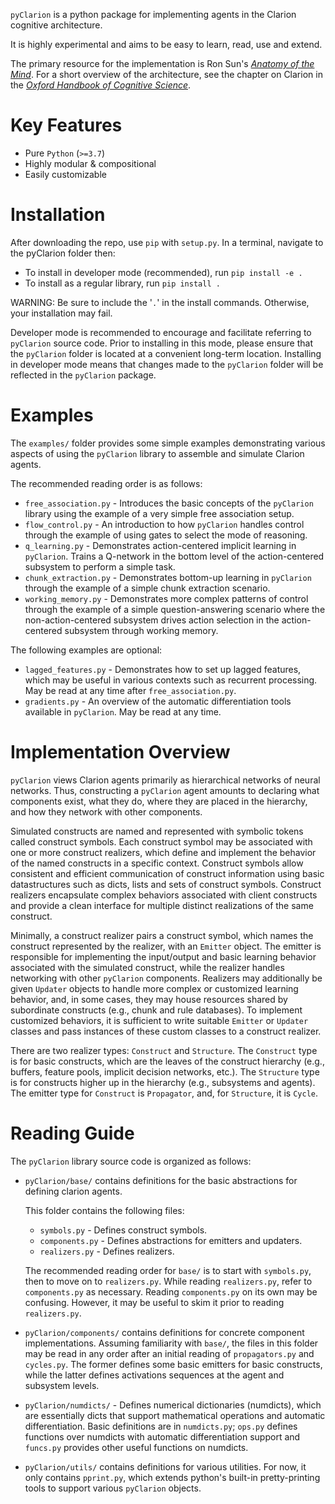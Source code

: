`pyClarion` is a python package for implementing agents in the Clarion cognitive architecture.

It is highly experimental and aims to be easy to learn, read, use and extend.

The primary resource for the implementation is Ron Sun's [*Anatomy of the Mind*](https://oxford.universitypressscholarship.com/view/10.1093/acprof:oso/9780199794553.001.0001/acprof-9780199794553). For a short overview of the architecture, see the chapter on Clarion in the [*Oxford Handbook of Cognitive Science*](https://www.oxfordhandbooks.com/view/10.1093/oxfordhb/9780199842193.001.0001/oxfordhb-9780199842193). 

# Key Features

- Pure `Python` (`>=3.7`)
- Highly modular & compositional
- Easily customizable

# Installation

After downloading the repo, use `pip` with `setup.py`. In a terminal, navigate to the pyClarion folder then:

- To install in developer mode (recommended), run
```pip install -e .```
- To install as a regular library, run
```pip install .```

WARNING: Be sure to include the '`.`' in the install commands. Otherwise, your installation may fail.

Developer mode is recommended to encourage and facilitate referring to `pyClarion` source code. Prior to installing in this mode, please ensure that the `pyClarion` folder is located at a convenient long-term location. Installing in developer mode means that changes made to the `pyClarion` folder will be reflected in the `pyClarion` package.

# Examples

The `examples/` folder provides some simple examples demonstrating various aspects of using the `pyClarion` library to assemble and simulate Clarion agents.

The recommended reading order is as follows:

- `free_association.py` - Introduces the basic concepts of the `pyClarion` library using the example of a very simple free association setup.
- `flow_control.py` - An introduction to how `pyClarion` handles control through the example of using gates to select the mode of reasoning.
- `q_learning.py` - Demonstrates action-centered implicit learning in `pyClarion`. Trains a Q-network in the bottom level of the action-centered subsystem to perform a simple task.
- `chunk_extraction.py` - Demonstrates bottom-up learning in `pyClarion` through the example of a simple chunk extraction scenario.  
- `working_memory.py` - Demonstrates more complex patterns of control through the example of a simple question-answering scenario where the non-action-centered subsystem drives action selection in the action-centered subsystem through working memory.

The following examples are optional:

- `lagged_features.py` - Demonstrates how to set up lagged features, which may be useful in various contexts such as recurrent processing. May be read at any time after `free_association.py`.
- `gradients.py` - An overview of the automatic differentiation tools available in `pyClarion`. May be read at any time.

# Implementation Overview

`pyClarion` views Clarion agents primarily as hierarchical networks of neural networks. Thus, constructing a `pyClarion` agent amounts to declaring what components exist, what they do, where they are placed in the hierarchy, and how they network with other components.

Simulated constructs are named and represented with symbolic tokens called construct symbols. Each construct symbol may be associated with one or more construct realizers, which define and implement the behavior of the named constructs in a specific context. Construct symbols allow consistent and efficient communication of construct information using basic datastructures such as dicts, lists and sets of construct symbols. Construct realizers encapsulate complex behaviors associated with client constructs and provide a clean interface for multiple distinct realizations of the same construct.

Minimally, a construct realizer pairs a construct symbol, which names the construct represented by the realizer, with an `Emitter` object. The emitter is responsible for implementing the input/output and basic learning behavior associated with the simulated construct, while the realizer handles networking with other `pyClarion` components. Realizers may additionally be given `Updater` objects to handle more complex or customized learning behavior, and, in some cases, they may house resources shared by subordinate constructs (e.g., chunk and rule databases). To implement customized behaviors, it is sufficient to write suitable `Emitter` or `Updater` classes and pass instances of these custom classes to a construct realizer.

There are two realizer types: `Construct` and `Structure`. The `Construct` type is for basic constructs, which are the leaves of the construct hierarchy (e.g., buffers, feature pools, implicit decision networks, etc.). The `Structure` type is for constructs higher up in the hierarchy (e.g., subsystems and agents). The emitter type for `Construct` is `Propagator`, and, for `Structure`, it is `Cycle`. 

# Reading Guide

The `pyClarion` library source code is organized as follows:

- `pyClarion/base/` contains definitions for the basic abstractions for defining clarion agents.

    This folder contains the following files:

    - `symbols.py` - Defines construct symbols.
    - `components.py` - Defines abstractions for emitters and updaters.
    - `realizers.py` - Defines realizers.

    The recommended reading order for `base/` is to start with `symbols.py`, then to move on to `realizers.py`. While reading `realizers.py`, refer to `components.py` as necessary. Reading `components.py` on its own may be confusing. However, it may be useful to skim it prior to reading `realizers.py`. 

- `pyClarion/components/` contains definitions for concrete component implementations. Assuming familiarity with `base/`, the files in this folder may be read in any order after an initial reading of `propagators.py` and `cycles.py`. The former defines some basic emitters for basic constructs, while the latter defines activations sequences at the agent and subsystem levels. 

- `pyClarion/numdicts/` - Defines numerical dictionaries (numdicts), which are essentially dicts that support mathematical operations and automatic differentiation. Basic definitions are in `numdicts.py`; `ops.py` defines functions over numdicts with automatic differentiation support and `funcs.py` provides other useful functions on numdicts.

- `pyClarion/utils/` contains definitions for various utilities. For now, it only contains `pprint.py`, which extends python's built-in pretty-printing tools to support various `pyClarion` objects.
